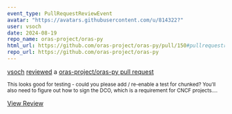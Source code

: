 ```yaml
---
event_type: PullRequestReviewEvent
avatar: "https://avatars.githubusercontent.com/u/814322?"
user: vsoch
date: 2024-08-19
repo_name: oras-project/oras-py
html_url: https://github.com/oras-project/oras-py/pull/150#pullrequestreview-2246688949
repo_url: https://github.com/oras-project/oras-py
---
```


<a href='https://github.com/vsoch' target='_blank'>vsoch</a> <a href='https://github.com/oras-project/oras-py/pull/150#pullrequestreview-2246688949' target='_blank'>reviewed</a> a <a href='https://github.com/oras-project/oras-py/pull/150' target='_blank'>oras-project/oras-py pull request</a>

<small>This looks good for testing - could you please add / re-enable a test for chunked? You'll also need to figure out how to sign the DCO, which is a requirement for CNCF projects....</small>

<a href='https://github.com/oras-project/oras-py/pull/150#pullrequestreview-2246688949' target='_blank'>View Review</a>